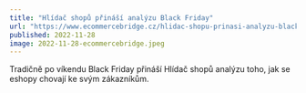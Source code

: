 ```yaml
---
title: "Hlídač shopů přináší analýzu Black Friday"
url: "https://www.ecommercebridge.cz/hlidac-shopu-prinasi-analyzu-black-friday/"
published: 2022-11-28
image: 2022-11-28-ecommercebridge.jpeg
---
```


Tradičně po víkendu Black Friday přináší Hlídač shopů analýzu toho, jak se eshopy chovají ke svým zákazníkům.
